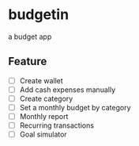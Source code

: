 # budgetin
a budget app


## Feature
-   [ ] Create wallet
-   [ ] Add cash expenses manually
-   [ ] Create category
-   [ ] Set a monthly budget by category
-   [ ] Monthly report
-   [ ] Recurring transactions
-   [ ] Goal simulator